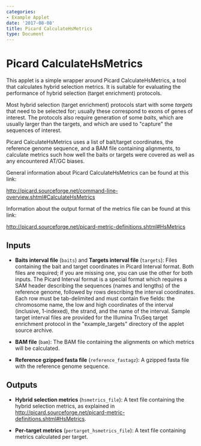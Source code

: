 ```yaml
---
categories:
- Example Applet
date: '2017-08-08'
title: Picard CalculateHsMetrics
type: Document
---
```

# Picard CalculateHsMetrics

This applet is a simple wrapper around Picard CalculateHsMetrics, a tool that calculates hybrid selection
metrics. It is suitable for evaluating the performance of hybrid selection (target enrichment) protocols.

Most hybrid selection (target enrichment) protocols start with some *targets* that need to be selected for;
usually these correspond to exons of genes of interest. The protocols also require generation of some *baits*,
which are usually larger than the targets, and which are used to "capture" the sequences of interest.

Picard CalculateHsMetrics uses a list of bait/target coordinates, the reference genome sequence, and a
BAM file containing alignments, to calculate metrics such how well the baits or targets were covered
as well as any encountered AT/GC biases.

General information about Picard CalculateHsMetrics can be found at this link:

http://picard.sourceforge.net/command-line-overview.shtml#CalculateHsMetrics

Information about the output format of the metrics file can be found at this link:

http://picard.sourceforge.net/picard-metric-definitions.shtml#HsMetrics

## Inputs

* **Baits interval file** (`baits`) and **Targets interval file** (`targets`): Files containing the bait and target
coordinates in Picard Interval format. Both files are required; if you are missing one, you can use the other for both
inputs. The Picard Interval format is a special format which requires a SAM header describing the sequences (names
and lengths) of the reference genome, followed by rows describing the interval coordinates. Each row must be tab-delimited
and must contain five fields: the chromosome name, the low and high coordinates of the interval (inclusive, 1-indexed),
the strand, and the name of the interval. Sample target interval files are provided for the Illumina TruSeq target
enrichment protocol in the "example_targets" directory of the applet source archive.

* **BAM file** (`bam`): The BAM file containing the alignments on which metrics will be calculated.

* **Reference gzipped fasta file** (`reference_fastagz`): A gzipped fasta file with the reference genome sequence.

## Outputs

* **Hybrid selection metrics** (`hsmetrics_file`): A text file containing the hybrid selection metrics, as explained in http://picard.sourceforge.net/picard-metric-definitions.shtml#HsMetrics.

* **Per-target metrics** (`pertarget_hsmetrics_file`): A text file containing metrics calculated per target.

